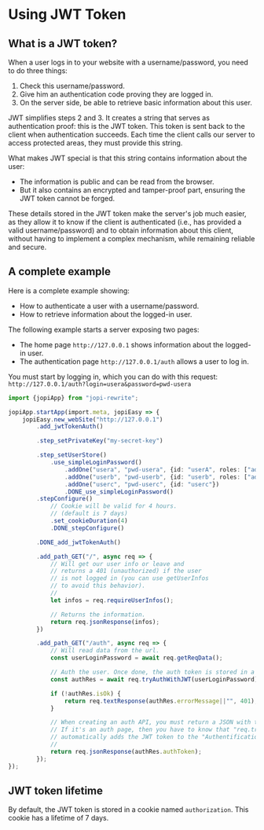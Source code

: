 # Using JWT Token

## What is a JWT token?

When a user logs in to your website with a username/password, you need to do three things:
1. Check this username/password.
2. Give him an authentication code proving they are logged in.
3. On the server side, be able to retrieve basic information about this user.

JWT simplifies steps 2 and 3. It creates a string that serves as authentication proof: this is the JWT token. This token is sent back to the client when authentication succeeds. Each time the client calls our server to access protected areas, they must provide this string.

What makes JWT special is that this string contains information about the user:
* The information is public and can be read from the browser.
* But it also contains an encrypted and tamper-proof part, ensuring the JWT token cannot be forged.

These details stored in the JWT token make the server's job much easier, as they allow it to know if the client is authenticated (i.e., has provided a valid username/password) and to obtain information about this client, without having to implement a complex mechanism, while remaining reliable and secure.

## A complete example

Here is a complete example showing:
* How to authenticate a user with a username/password.
* How to retrieve information about the logged-in user.

The following example starts a server exposing two pages:
* The home page `http://127.0.0.1` shows information about the logged-in user.
* The authentication page `http://127.0.0.1/auth` allows a user to log in.

You must start by logging in, which you can do with this request:
`http://127.0.0.1/auth?login=usera&password=pwd-usera`

```typescript
import {jopiApp} from "jopi-rewrite";

jopiApp.startApp(import.meta, jopiEasy => {
    jopiEasy.new_webSite("http://127.0.0.1")
        .add_jwtTokenAuth()

        .step_setPrivateKey("my-secret-key")

        .step_setUserStore()
            .use_simpleLoginPassword()
                .addOne("usera", "pwd-usera", {id: "userA", roles: ["admin", "reader", "writer"]})
                .addOne("userb", "pwd-userb", {id: "userb", roles: ["admin", "reader"]})
                .addOne("userc", "pwd-userc", {id: "userc"})
                .DONE_use_simpleLoginPassword()
        .stepConfigure()
            // Cookie will be valid for 4 hours.
            // (default is 7 days)
            .set_cookieDuration(4)
            .DONE_stepConfigure()

        .DONE_add_jwtTokenAuth()

        .add_path_GET("/", async req => {
            // Will get our user info or leave and
            // returns a 401 (unauthorized) if the user
            // is not logged in (you can use getUserInfos
            // to avoid this behavior).
            //
            let infos = req.requireUserInfos();

            // Returns the information.
            return req.jsonResponse(infos);
        })

        .add_path_GET("/auth", async req => {
            // Will read data from the url.
            const userLoginPassword = await req.getReqData();

            // Auth the user. Once done, the auth token is stored in a cookie.
            const authRes = await req.tryAuthWithJWT(userLoginPassword);

            if (!authRes.isOk) {
                return req.textResponse(authRes.errorMessage||"", 401);
            }

            // When creating an auth API, you must return a JSON with the token.
            // If it's an auth page, then you have to know that "req.tryAuthWithJWT"
            // automatically adds the JWT token to the "Authentification" cookie.
            //
            return req.jsonResponse(authRes.authToken);
        });
});
```

## JWT token lifetime

By default, the JWT token is stored in a cookie named `authorization`.
This cookie has a lifetime of 7 days.